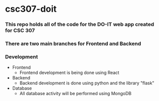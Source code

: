 # csc307-doit
### This repo holds all of the code for the DO-IT web app created for CSC 307

### There are two main branches for Frontend and Backend

### Development
* Frontend
   * Frontend development is being done using React
* Backend
   * Backend development is done using python and the library "flask"
* Database
   * All database activity will be performed using MongoDB
